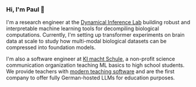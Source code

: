 ### Hi, I'm Paul 👋

I'm a research engineer at the [Dynamical Inference Lab](https://dynamical-inference.ai/) building robust and interpretable machine learning tools for decompiling biological computations. Currently, I'm setting up transformer experiments on brain data at scale to study how multi-modal biological datasets can be compressed into foundation models.

I'm also a software engineer at [KI macht Schule](https://ki-macht-schule.de/), a non-profit science communication organization teaching ML basics to high school students. We provide teachers with [modern teaching software](https://ki-macht-schule.de/plattform) and are the first company to offer fully German-hosted LLMs for education purposes.

<!--
**ppommer/ppommer** is a ✨ _special_ ✨ repository because its `README.md` (this file) appears on your GitHub profile.

Here are some ideas to get you started:

- 🔭 I’m currently working on ...
- 🌱 I’m currently learning ...
- 👯 I’m looking to collaborate on ...
- 🤔 I’m looking for help with ...
- 💬 Ask me about ...
- 📫 How to reach me: ...
- 😄 Pronouns: ...
- ⚡ Fun fact: ...
-->
